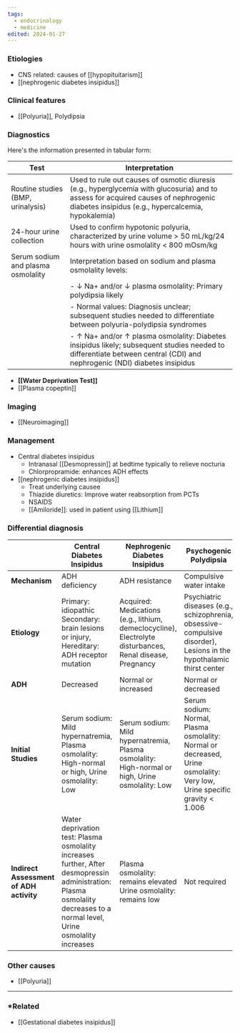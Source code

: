 ```yaml
---
tags:
  - endocrinology
  - medicine
edited: 2024-01-27
---
```

### Etiologies
- CNS related: causes of [[hypopituitarism]]
- [[nephrogenic diabetes insipidus]]
### Clinical features
- [[Polyuria]], Polydipsia
### Diagnostics
 Here's the information presented in tabular form:

| Test                               | Interpretation                                                                                                                                                                           |
| ---------------------------------- | ---------------------------------------------------------------------------------------------------------------------------------------------------------------------------------------- |
| Routine studies (BMP, urinalysis)  | Used to rule out causes of osmotic diuresis (e.g., hyperglycemia with glucosuria) and to assess for acquired causes of nephrogenic diabetes insipidus (e.g., hypercalcemia, hypokalemia) |
| 24-hour urine collection           | Used to confirm hypotonic polyuria, characterized by urine volume > 50 mL/kg/24 hours with urine osmolality < 800 mOsm/kg                                                                |
| Serum sodium and plasma osmolality | Interpretation based on sodium and plasma osmolality levels:                                                                                                                             |
|                                    | - ↓ Na+ and/or ↓ plasma osmolality: Primary polydipsia likely                                                                                                                            |
|                                    | - Normal values: Diagnosis unclear; subsequent studies needed to differentiate between polyuria-polydipsia syndromes                                                                     |
|                                    | - ↑ Na+ and/or ↑ plasma osmolality: Diabetes insipidus likely; subsequent studies needed to differentiate between central (CDI) and nephrogenic (NDI) diabetes insipidus                 |

- **[[Water Deprivation Test]]** 
- [[Plasma copeptin]] 
### Imaging
- [[Neuroimaging]] 
### Management
- Central diabetes insipidus
	- Intranasal [[Desmopressin]] at bedtime typically to relieve nocturia
	- Chlorpropramide: enhances ADH effects
- [[nephrogenic diabetes insipidus]] 
	- Treat underlying causee
	- Thiazide diuretics: Improve water reabsorption from PCTs
	- NSAIDS
	- [[Amiloride]]: used in patient using [[Lithium]] 

### Differential diagnosis

|                                         | Central Diabetes Insipidus                                                                                                                                                | Nephrogenic Diabetes Insipidus                                                                            | Psychogenic Polydipsia                                                                                                   |
| --------------------------------------- | ------------------------------------------------------------------------------------------------------------------------------------------------------------------------- | --------------------------------------------------------------------------------------------------------- | ------------------------------------------------------------------------------------------------------------------------ |
| **Mechanism**                           | ADH deficiency                                                                                                                                                            | ADH resistance                                                                                            | Compulsive water intake                                                                                                  |
| **Etiology**                            | Primary: idiopathic<br> Secondary: brain lesions or injury, Hereditary: ADH receptor mutation                                                                             | Acquired: Medications (e.g., lithium, demeclocycline), Electrolyte disturbances, Renal disease, Pregnancy | Psychiatric diseases (e.g., schizophrenia, obsessive-compulsive disorder), Lesions in the hypothalamic thirst center     |
| **ADH**                                 | Decreased                                                                                                                                                                 | Normal or increased                                                                                       | Normal or decreased                                                                                                      |
| **Initial Studies**                     | Serum sodium: Mild hypernatremia, Plasma osmolality: High-normal or high, Urine osmolality: Low                                                                           | Serum sodium: Mild hypernatremia, Plasma osmolality: High-normal or high, Urine osmolality: Low           | Serum sodium: Normal, Plasma osmolality: Normal or decreased, Urine osmolality: Very low, Urine specific gravity < 1.006 |
| **Indirect Assessment of ADH activity** | Water deprivation test: Plasma osmolality increases further, After desmopressin administration: Plasma osmolality decreases to a normal level, Urine osmolality increases | Plasma osmolality: remains elevated<br>Urine osmolality: remains low                                      | Not required                                                                                                             |
### Other causes
- [[Polyuria]] 


---
### *Related
- [[Gestational diabetes insipidus]] 